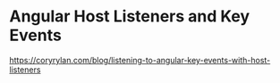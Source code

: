 # Angular Host Listeners and Key Events

https://coryrylan.com/blog/listening-to-angular-key-events-with-host-listeners
